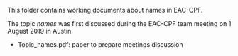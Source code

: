 This folder contains working documents about names in EAC-CPF.

The topic _names_ was first discussed during the EAC-CPF team meeting on 1 August 2019 in Austin.

* Topic_names.pdf: paper to prepare meetings discussion
